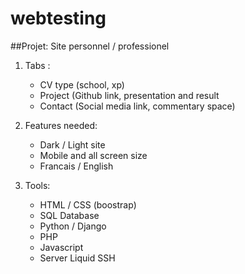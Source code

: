 # webtesting

##Projet: Site personnel / professionel

1. Tabs :
	* CV type (school, xp)
	* Project (Github link, presentation and result
	* Contact (Social media link, commentary space)

2. Features needed:
	* Dark / Light site
	* Mobile and all screen size
	* Francais / English

3. Tools:
	* HTML / CSS (boostrap)
	* SQL Database
	* Python / Django
	* PHP
	* Javascript
	* Server Liquid SSH
